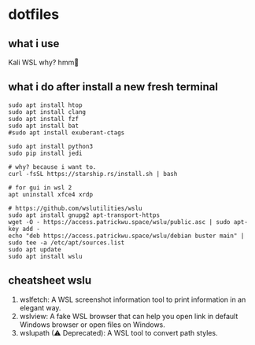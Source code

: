 # dotfiles

## what i use
Kali WSL
why? hmm🤔

## what i do after install a new fresh terminal
```
sudo apt install htop
sudo apt install clang
sudo apt install fzf
sudo apt install bat
#sudo apt install exuberant-ctags

sudo apt install python3
sudo pip install jedi

# why? because i want to.
curl -fsSL https://starship.rs/install.sh | bash

# for gui in wsl 2
apt uninstall xfce4 xrdp

# https://github.com/wslutilities/wslu
sudo apt install gnupg2 apt-transport-https
wget -O - https://access.patrickwu.space/wslu/public.asc | sudo apt-key add -
echo "deb https://access.patrickwu.space/wslu/debian buster main" | sudo tee -a /etc/apt/sources.list
sudo apt update
sudo apt install wslu
```

## cheatsheet wslu
  1. wslfetch: A WSL screenshot information tool to print information in an elegant way.
  2. wslview: A fake WSL browser that can help you open link in default Windows browser or open files on Windows.
  3. wslupath (⚠ Deprecated): A WSL tool to convert path styles.
